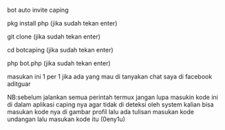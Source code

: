 bot auto invite caping 

pkg install php (jika sudah tekan enter) 

git clone  (jika sudah tekan enter) 

cd botcaping (jika sudah tekan enter) 

php bot.php (jika sudah tekan enter) 

masukan ini 1 per 1 jika ada yang mau di tanyakan chat saya di facebook aditguar

NB:sebelum jalankan semua perintah termux jangan lupa masukin kode ini di dalam aplikasi caping nya agar tidak di deteksi oleh system kalian bisa masukan kode nya di gambar profil lalu ada tulisan masukan kode undangan lalu masukan kode itu (0eny1u)

